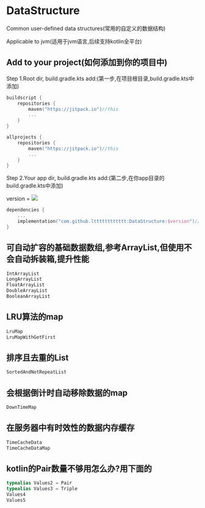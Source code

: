 # DataStructure

Common user-defined data structures(常用的自定义的数据结构)

Applicable to jvm(适用于jvm语言,后续支持kotlin全平台)

## Add to your project(如何添加到你的项目中)

Step 1.Root dir, build.gradle.kts add:(第一步,在项目根目录,build.gradle.kts中添加)

```kotlin
buildscript {
    repositories {
        maven("https://jitpack.io")//this
        ...
    }
}

allprojects {
    repositories {
        maven("https://jitpack.io")//this
        ...
    }
}
```

Step 2.Your app dir, build.gradle.kts add:(第二步,在你app目录的build.gradle.kts中添加)

version
= [![](https://jitpack.io/v/ltttttttttttt/DataStructure.svg)](https://jitpack.io/#ltttttttttttt/DataStructure)

```kotlin
dependencies {
    ...
    implementation("com.github.ltttttttttttt:DataStructure:$version")//this, such as 1.0.4
}
```

## 可自动扩容的基础数据数组,参考ArrayList<T>,但使用不会自动拆装箱,提升性能

```kotlin
IntArrayList
LongArrayList
FloatArrayList
DoubleArrayList
BooleanArrayList
```

## LRU算法的map

```kotlin
LruMap
LruMapWithGetFirst
```

## 排序且去重的List

```kotlin
SortedAndNotRepeatList
```

## 会根据倒计时自动移除数据的map

```kotlin
DownTimeMap
```

## 在服务器中有时效性的数据内存缓存

```kotlin
TimeCacheData
TimeCacheDataMap
```

## kotlin的Pair数量不够用怎么办?用下面的

```kotlin
typealias Values2 = Pair
typealias Values3 = Triple
Values4
Values5
```
